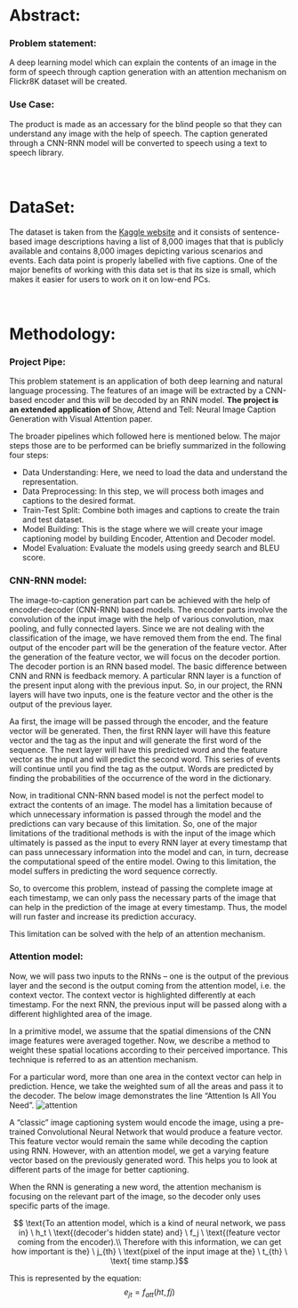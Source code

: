 # Abstract:
### Problem statement: 
A deep learning model which can explain the contents of an image in the form of speech through caption generation with an attention mechanism on Flickr8K dataset will be created. 

### Use Case: 
The product is made as an accessary for the blind people so that they can understand any image with the help of speech. The caption generated through a CNN-RNN model will be converted to speech using a text to speech library.<br><br><br>
 

# DataSet:  
The dataset is taken from the [Kaggle website](https://www.kaggle.com/datasets/adityajn105/flickr8k) and it consists of sentence-based image descriptions having a list of 8,000 images that that is publicly available and contains 8,000 images depicting various scenarios and events. Each data point is properly labelled with five captions. One of the major benefits of working with this data set is that its size is small, which makes it easier for users to work on it on low-end PCs. <br><br><br>
 

# Methodology:
### Project Pipe:
This problem statement is an application of both deep learning and natural language processing. The features of an image will be extracted by a CNN-based encoder and this will be decoded by an RNN model. <b>The project is an extended application of</b> Show, Attend and Tell: Neural Image Caption Generation with Visual Attention paper.

The broader pipelines which followed here is mentioned below. The major steps those are to be performed can be briefly summarized in the following four steps:
*	Data Understanding: Here, we need to load the data and understand the representation.
*	Data Preprocessing: In this step, we will process both images and captions to the desired format.
*	Train-Test Split: Combine both images and captions to create the train and test dataset.
*	Model Building: This is the stage where we will create your image captioning model by building Encoder, Attention and Decoder model.
*	Model Evaluation: Evaluate the models using greedy search and BLEU score.

### CNN-RNN model:
The image-to-caption generation part can be achieved with the help of encoder-decoder (CNN-RNN) based models. The encoder parts involve the convolution of the input image with the help of various convolution, max pooling, and fully connected layers. Since we are not dealing with the classification of the image, we have removed them from the end. The final output of the encoder part will be the generation of the feature vector.
After the generation of the feature vector, we will focus on the decoder portion. The decoder portion is an RNN based model. The basic difference between CNN and RNN is feedback memory. A particular RNN layer is a function of the present input along with the previous input. So, in our project, the RNN layers will have two inputs, one is the feature vector and the other is the output of the previous layer.
 
Aa first, the image will be passed through the encoder, and the feature vector will be generated. Then, the first RNN layer will have this feature vector and the <start> tag as the input and will generate the first word of the sequence. The next layer will have this predicted word and the feature vector as the input and will predict the second word. This series of events will continue until you find the <end> tag as the output. Words are predicted by finding the probabilities of the occurrence of the word in the dictionary.
 
 Now, in traditional CNN-RNN based model is not the perfect model to extract the contents of an image. The model has a limitation because of which unnecessary information is passed through the model and the predictions can vary because of this limitation. So, one of the major limitations of the traditional methods is with the input of the image which ultimately is passed as the input to every RNN layer at every timestamp that can pass unnecessary information into the model and can, in turn, decrease the computational speed of the entire model. Owing to this limitation, the model suffers in predicting the word sequence correctly.

So, to overcome this problem, instead of passing the complete image at each timestamp, we can only pass the necessary parts of the image that can help in the prediction of the image at every timestamp. Thus, the model will run faster and increase its prediction accuracy.

This limitation can be solved with the help of an attention mechanism.
 
 ### Attention model:
 Now, we will pass two inputs to the RNNs – one is the output of the previous layer and the second is the output coming from the attention model, i.e. the context vector. The context vector is highlighted differently at each timestamp. For the next RNN, the previous input will be passed along with a different highlighted area of the image.
 
In a primitive model, we assume that the spatial dimensions of the CNN image features were averaged together. Now, we describe a method to weight these spatial locations according to their perceived importance. This technique is referred to as an attention mechanism.

For a particular word, more than one area in the context vector can help in prediction. Hence, we take the weighted sum of all the areas and pass it to the decoder. The below image demonstrates the line “Attention Is All You Need”. 
![attention](https://user-images.githubusercontent.com/75905023/224535164-d7b39b1b-a2a4-44f2-a52e-49dfd12da32e.gif)
 
 A “classic” image captioning system would encode the image, using a pre-trained Convolutional Neural Network that would produce a feature vector. This feature vector would remain the same while decoding the caption using RNN. However, with an attention model, we get a varying feature vector based on the previously generated word. This helps you to look at different parts of the image for better captioning.
 
When the RNN is generating a new word, the attention mechanism is focusing on the relevant part of the image, so the decoder only uses specific parts of the image.
 
$$ \text{To an attention model, which is a kind of neural network, we pass in} \ h_t \ \text{(decoder's hidden state) and} \ f_j \ \text{(feature vector coming from the encoder).\\
Therefore with this information, we can get how important is the} \ j_{th} \ \text{pixel of the input image at the} \ t_{th} \ \text{ time stamp.}$$


This is represented by the equation: $$e_{jt}=f_{att}(ht,fj)$$



